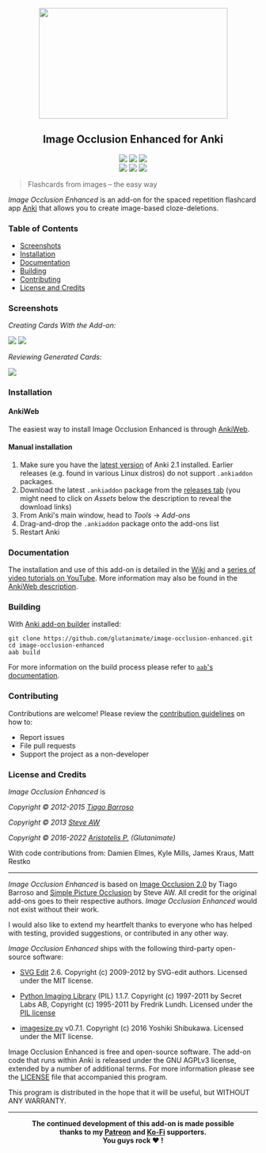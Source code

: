 <p align="center"><img src="screenshots/logo.png" width=381 height=224></p>

<h2 align="center">Image Occlusion Enhanced for Anki</h2>

<p align="center">
<a title="Latest (pre-)release" href="https://github.com/glutanimate/image-occlusion-enhanced/releases"><img src ="https://img.shields.io/github/release-pre/glutanimate/image-occlusion-enhanced.svg?colorB=brightgreen"></a>
<a title="License: GNU AGPLv3" href="https://github.com/glutanimate/image-occlusion-enhanced/blob/master/LICENSE"><img  src="https://img.shields.io/badge/license-GNU AGPLv3-green.svg"></a>
<a title="Rate on AnkiWeb" href="https://ankiweb.net/shared/info/1374772155"><img src="https://glutanimate.com/logos/ankiweb-rate.svg"></a>
<br>
<a title="Buy me a coffee :)" href="https://ko-fi.com/X8X0L4YV"><img src="https://img.shields.io/badge/ko--fi-contribute-%23579ebd.svg"></a>
<a title="Support me on Patreon :D" href="https://www.patreon.com/bePatron?u=7522179"><img src="https://img.shields.io/badge/patreon-support-%23f96854.svg"></a>
<a title="Follow me on Twitter" href="https://twitter.com/intent/user?screen_name=glutanimate"><img src="https://img.shields.io/twitter/follow/glutanimate.svg"></a>
</p>

> Flashcards from images – the easy way

*Image Occlusion Enhanced* is an add-on for the spaced repetition flashcard app [Anki](https://apps.ankiweb.net/) that allows you to create image-based cloze-deletions.

### Table of Contents <!-- omit in toc -->

<!-- MarkdownTOC levels="1,2,3" -->

- [Screenshots](#screenshots)
- [Installation](#installation)
- [Documentation](#documentation)
- [Building](#building)
- [Contributing](#contributing)
- [License and Credits](#license-and-credits)

<!-- /MarkdownTOC -->

### Screenshots

*Creating Cards With the Add-on:*

<img src="screenshots/screenshot-io-editor-1.png">
<img src="screenshots/screenshot-io-editor-2.png">

*Reviewing Generated Cards:*

<img src="screenshots/screenshot-io-reviewer.png">

### Installation

#### AnkiWeb <!-- omit in toc -->

The easiest way to install Image Occlusion Enhanced is through [AnkiWeb](https://ankiweb.net/shared/info/1374772155).

#### Manual installation <!-- omit in toc -->

1. Make sure you have the [latest version](https://apps.ankiweb.net/#download) of Anki 2.1 installed. Earlier releases (e.g. found in various Linux distros) do not support `.ankiaddon` packages.
2. Download the latest `.ankiaddon` package from the [releases tab](https://github.com/glutanimate/image-occlusion-enhanced/releases) (you might need to click on *Assets* below the description to reveal the download links)
3. From Anki's main window, head to *Tools* → *Add-ons*
4. Drag-and-drop the `.ankiaddon` package onto the add-ons list
5. Restart Anki

### Documentation

The installation and use of this add-on is detailed in the [Wiki](https://github.com/Glutanimate/image-occlusion-enhanced/wiki) and a [series of video tutorials on YouTube](https://www.youtube.com/playlist?list=PL3MozITKTz5YFHDGB19ypxcYfJ1ITk_6o). More information may also be found in the [AnkiWeb description](docs/description.md).

### Building

With [Anki add-on builder](https://github.com/glutanimate/anki-addon-builder/) installed:

    git clone https://github.com/glutanimate/image-occlusion-enhanced.git
    cd image-occlusion-enhanced
    aab build

For more information on the build process please refer to [`aab`'s documentation](https://github.com/glutanimate/anki-addon-builder/#usage).

### Contributing

Contributions are welcome! Please review the [contribution guidelines](./CONTRIBUTING.md) on how to:

- Report issues
- File pull requests
- Support the project as a non-developer

### License and Credits

*Image Occlusion Enhanced* is

*Copyright © 2012-2015 [Tiago Barroso](https://github.com/tmbb)*

*Copyright © 2013 [Steve AW](https://github.com/steveaw)*

*Copyright © 2016-2022 [Aristotelis P.](https://glutanimate.com/) (Glutanimate)*

With code contributions from: Damien Elmes, Kyle Mills, James Kraus, Matt Restko

-----

*Image Occlusion Enhanced* is based on [Image Occlusion 2.0](https://github.com/tmbb/image-occlusion-2) by Tiago Barroso and [Simple Picture Occlusion](https://github.com/steveaw/anki_addons) by Steve AW. All credit for the original add-ons goes to their respective authors. *Image Occlusion Enhanced* would not exist without their work.

I would also like to extend my heartfelt thanks to everyone who has helped with testing, provided suggestions, or contributed in any other way.

*Image Occlusion Enhanced* ships with the following third-party open-source software:

- [SVG Edit](https://github.com/SVG-Edit/svgedit) 2.6. Copyright (c) 2009-2012 by SVG-edit authors. Licensed under the MIT license.

- [Python Imaging Library](http://www.pythonware.com/products/pil/) (PIL) 1.1.7. Copyright (c) 1997-2011 by Secret Labs AB, Copyright (c) 1995-2011 by Fredrik Lundh. Licensed under the [PIL license](http://www.pythonware.com/products/pil/license.htm)

- [imagesize.py](https://github.com/shibukawa/imagesize_py) v0.7.1. Copyright (c) 2016 Yoshiki Shibukawa. Licensed under the MIT license.

Image Occlusion Enhanced is free and open-source software. The add-on code that runs within Anki is released under the GNU AGPLv3 license, extended by a number of additional terms. For more information please see the [LICENSE](https://github.com/glutanimate/image-occlusion-enhanced/blob/master/LICENSE) file that accompanied this program.

This program is distributed in the hope that it will be useful, but WITHOUT ANY WARRANTY.

----
<b>
<div align="center">The continued development of this add-on is made possible <br>thanks to my <a href="https://www.patreon.com/glutanimate">Patreon</a> and <a href="https://ko-fi.com/X8X0L4YV">Ko-Fi</a> supporters.
<br>You guys rock ❤️ !</div>
</b>
